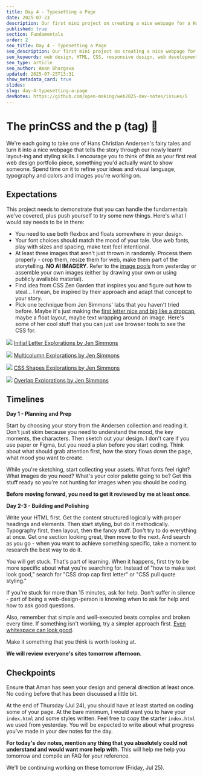 ```yaml
---
title: Day 4 - Typesetting a Page
date: 2025-07-23
description: Our first mini project on creating a nice webpage for a Hans Christian Andersen story
published: true
section: Fundamentals
order: 2
seo_title: Day 4 - Typesetting a Page
seo_description: Our first mini project on creating a nice webpage for a Hans Christian Andersen story
seo_keywords: web design, HTML, CSS, responsive design, web development course, portfolio website
seo_type: article
seo_author: Aman Bhargava
updated: 2025-07-25T13:31
show_metadata_card: true
slides: 
slug: day-4-typesetting-a-page
devNotes: https://github.com/open-making/web2025-dev-notes/issues/5
---
```

# The prinCSS and the p (tag) 🫛

We're each going to take one of Hans Christian Andersen's fairy tales and turn it into a nice webpage that tells the story through our newly learnt layout-ing and styling skills. I encourage you to think of this as your first real web design portfolio piece, something you'd actually want to show someone. Spend time on it to refine your ideas and visual language, typography and colors and images you're working on.

## Expectations

This project needs to demonstrate that you can handle the fundamentals we've covered, plus push yourself to try some new things. Here's what I would say needs to be in there:

- You need to use both flexbox and floats somewhere in your design.
- Your font choices should match the mood of your tale. Use web fonts, play with sizes and spacing, make text feel intentional.
- At least three images that aren't just thrown in randomly. Process them properly - crop them, resize them for web, make them part of the storytelling. **NO AI IMAGERY**. Refer to the [image pools](/web2025/day-3-seeing-and-searching#image-pools) from yesterday or assemble your own images (either by drawing your own or using publicly available material).
- Find idea from CSS Zen Garden that inspires you and figure out how to steal... I mean, be inspired by their approach and adapt that concept to your story.
- Pick one technique from Jen Simmons' labs that you haven't tried before. Maybe it's just making the [first letter nice and big like a dropcap](https://labs.jensimmons.com/#initialletter), maybe a float layout, maybe text wrapping around an image. Here's some of her cool stuff that you can just use browser tools to see the CSS for.

![](IMG-20250725123715366.png)
[Initial Letter Explorations by Jen Simmons](https://labs.jensimmons.com/#initialletter)

![](IMG-20250725123715393.png)
[Multicolumn Explorations by Jen Simmons](https://labs.jensimmons.com/#multicolumn)

![](IMG-20250725123715428.png)
[CSS Shapes Explorations by Jen Simmons](https://labs.jensimmons.com/#cssshapes)

![](IMG-20250725123715461.png)
[Overlap Explorations by Jen Simmons](https://labs.jensimmons.com/#studyofoverlap)

## Timelines

**Day 1 - Planning and Prep**

Start by choosing your story from the Andersen collection and reading it. Don't just skim because you need to understand the mood, the key moments, the characters. Then sketch out your design. I don't care if you use paper or Figma, but you need a plan before you start coding. Think about what should grab attention first, how the story flows down the page, what mood you want to create.

While you're sketching, start collecting your assets. What fonts feel right? What images do you need? What's your color palette going to be? Get this stuff ready so you're not hunting for images when you should be coding.

**Before moving forward, you need to get it reviewed by me at least once**.

**Day 2-3 - Building and Polishing**

Write your HTML first. Get the content structured logically with proper headings and elements. Then start styling, but do it methodically. Typography first, then layout, then the fancy stuff. Don't try to do everything at once. Get one section looking great, then move to the next. And search as you go - when you want to achieve something specific, take a moment to research the best way to do it.

You will get stuck. That's part of learning. When it happens, first try to be more specific about what you're searching for. Instead of "how to make text look good," search for "CSS drop cap first letter" or "CSS pull quote styling."

If you're stuck for more than 15 minutes, ask for help. Don't suffer in silence - part of being a web-design-person is knowing when to ask for help and how to ask good questions.

Also, remember that simple and well-executed beats complex and broken every time. If something isn't working, try a simpler approach first. [Even whitespace can look good](https://labs.jensimmons.com/2017/01-021.html).

Make it something that you think is worth looking at.


**We will review everyone's sites tomorrow afternoon**.

## Checkpoints

Ensure that Aman has seen your design and general direction at least once. No coding before that has been discussed a little bit.

At the end of Thursday (Jul 24), you should have at least started on coding some of your page. At the bare minimum, I would want you to have your `index.html` and some styles written. Feel free to copy the starter `index.html` we used from yesterday. You will be expected to write about what progress you've made in your dev notes for the day.

**For today's dev notes, mention any thing that you absolutely could not understand and would want more help with.** This will help me help you tomorrow and compile an FAQ for your reference.

We'll be continuing working on these tomorrow (Friday, Jul 25).

